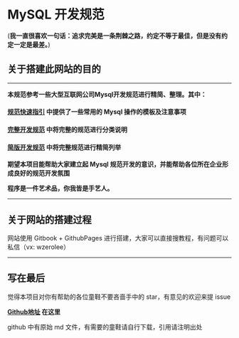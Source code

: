 # MySQL 开发规范

(**我一直很喜欢一句话：追求完美是一条荆棘之路，约定不等于最佳，但是没有约定一定是最差。**)

## 关于搭建此网站的目的

---

**本规范参考一些大型互联网公司Mysql开发规范进行精简、整理。其中：**



#### **[规范快速指引](markdown/mysql/standard/guide.md)** 中提供了一些常用的 Mysql 操作的模板及注意事项

#### **[完整开发规范](markdown/mysql/standard/standard-v1.0.md)** 中将完整的规范进行分类说明

#### **[简版开发规范](markdown/mysql/standard/standard-v1.0.md)** 中将完整规范进行精简列举



**期望本项目能帮助大家建立起 Mysql 规范开发的意识，并能帮助各位所在企业形成良好的规范开发氛围**



**程序是一件艺术品，你我皆是手艺人。**

---

## 关于网站的搭建过程

网站使用 Gitbook + GithubPages 进行搭建，大家可以直接搜教程，有问题可以私信（vx: wzerolee）

---

## 写在最后

觉得本项目对你有帮助的各位童鞋不要吝啬手中的 star，有意见的欢迎来提 issue

**[Github地址](https://github.com/zerolee1993/mysql-guide) 在这里**

github 中有原始 md 文件，有需要的童鞋请自行下载，引用请注明出处

